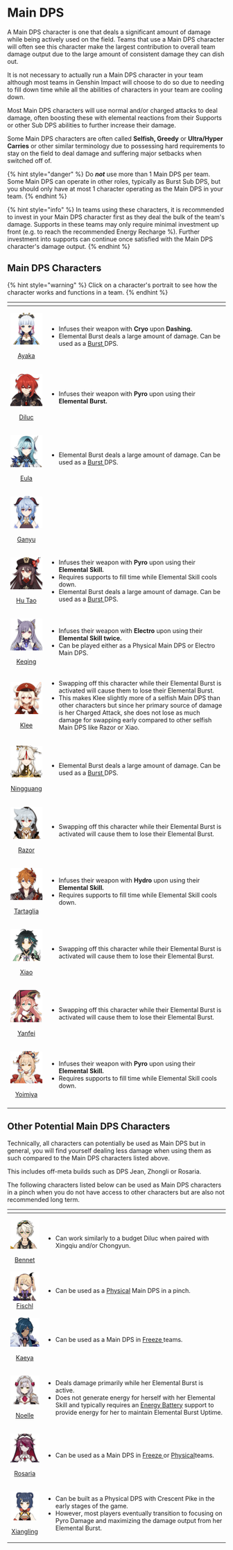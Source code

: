 # Main DPS

A Main DPS character is one that deals a significant amount of damage while being actively used on the field. Teams that use a Main DPS character will often see this character make the largest contribution to overall team damage output due to the large amount of consistent damage they can dish out.

It is not necessary to actually run a Main DPS character in your team although most teams in Genshin Impact will choose to do so due to needing to fill down time while all the abilities of characters in your team are cooling down.

Most Main DPS characters will use normal and/or charged attacks to deal damage, often boosting these with elemental reactions from their Supports or other Sub DPS abilities to further increase their damage.

Some Main DPS characters are often called **Selfish, Greedy** or **Ultra/Hyper Carries** or other similar terminology due to possessing hard requirements to stay on the field to deal damage and suffering major setbacks when switched off of.

{% hint style="danger" %}
Do _**not**_ use more than 1 Main DPS per team.   
Some Main DPS can operate in other roles, typically as Burst Sub DPS, but you should only have at most 1 character operating as the Main DPS in your team.
{% endhint %}

{% hint style="info" %}
In teams using these characters, it is recommended to invest in your Main DPS character first as they deal the bulk of the team's damage. Supports in these teams may only require minimal investment up front \(e.g. to reach the recommended Energy Recharge %\). Further investment into supports can continue once satisfied with the Main DPS character's damage output.
{% endhint %}

## Main DPS Characters

{% hint style="warning" %}
Click on a character's portrait to see how the character works and functions in a team.
{% endhint %}

<table>
  <thead>
    <tr>
      <th style="text-align:center"></th>
      <th style="text-align:left"></th>
    </tr>
  </thead>
  <tbody>
    <tr>
      <td style="text-align:center">
        <p><a href="../characters/cryo/ayaka.md"><img src="../.gitbook/assets/ui_avataricon_ayaka.png" alt/> </a>
        </p>
        <p><a href="../characters/cryo/ayaka.md">Ayaka</a>
        </p>
      </td>
      <td style="text-align:left">
        <ul>
          <li>Infuses their weapon with <b>Cryo </b>upon <b>Dashing.</b>
          </li>
          <li>Elemental Burst deals a large amount of damage. Can be used as a <a href="sub-dps/burst.md">Burst </a>DPS.</li>
        </ul>
      </td>
    </tr>
    <tr>
      <td style="text-align:center">
        <p><a href="../characters/pyro/diluc.md"><img src="../.gitbook/assets/ui_avataricon_diluc.png" alt/> </a>
        </p>
        <p><a href="../characters/pyro/diluc.md">Diluc</a>
        </p>
      </td>
      <td style="text-align:left">
        <ul>
          <li>Infuses their weapon with <b>Pyro </b>upon using their <b>Elemental Burst.</b>
          </li>
        </ul>
      </td>
    </tr>
    <tr>
      <td style="text-align:center">
        <p><a href="../characters/cryo/eula.md"><img src="../.gitbook/assets/ui_avataricon_eula.png" alt/> </a>
        </p>
        <p><a href="../characters/cryo/eula.md">Eula</a>
        </p>
      </td>
      <td style="text-align:left">
        <ul>
          <li>Elemental Burst deals a large amount of damage. Can be used as a <a href="sub-dps/burst.md">Burst </a>DPS.</li>
        </ul>
      </td>
    </tr>
    <tr>
      <td style="text-align:center">
        <p><a href="../characters/cryo/ganyu.md"><img src="../.gitbook/assets/ui_avataricon_ganyu.png" alt/> </a>
        </p>
        <p><a href="../characters/cryo/ganyu.md">Ganyu</a>
        </p>
      </td>
      <td style="text-align:left"></td>
    </tr>
    <tr>
      <td style="text-align:center">
        <p><a href="../characters/pyro/hu-tao.md"><img src="../.gitbook/assets/ui_avataricon_hutao.png" alt/> </a>
        </p>
        <p><a href="../characters/pyro/hu-tao.md">Hu Tao</a>
        </p>
      </td>
      <td style="text-align:left">
        <ul>
          <li>Infuses their weapon with <b>Pyro </b>upon using their <b>Elemental Skill.</b>
          </li>
          <li>Requires supports to fill time while Elemental Skill cools down.</li>
          <li>Elemental Burst deals a large amount of damage. Can be used as a <a href="sub-dps/burst.md">Burst </a>DPS.</li>
        </ul>
      </td>
    </tr>
    <tr>
      <td style="text-align:center">
        <p><a href="../characters/electro/keqing.md"><img src="../.gitbook/assets/ui_avataricon_keqing.png" alt/> </a>
        </p>
        <p><a href="../characters/electro/keqing.md">Keqing</a>
        </p>
      </td>
      <td style="text-align:left">
        <ul>
          <li>Infuses their weapon with <b>Electro </b>upon using their <b>Elemental Skill twice.</b>
          </li>
          <li>Can be played either as a Physical Main DPS or Electro Main DPS.</li>
        </ul>
      </td>
    </tr>
    <tr>
      <td style="text-align:center">
        <p><a href="../characters/pyro/klee.md"><img src="../.gitbook/assets/ui_avataricon_klee.png" alt/> </a>
        </p>
        <p><a href="../characters/pyro/klee.md">Klee</a>
        </p>
      </td>
      <td style="text-align:left">
        <ul>
          <li>Swapping off this character while their Elemental Burst is activated will
            cause them to lose their Elemental Burst.</li>
          <li>This makes Klee slightly more of a selfish Main DPS than other characters
            but since her primary source of damage is her Charged Attack, she does
            not lose as much damage for swapping early compared to other selfish Main
            DPS like Razor or Xiao.</li>
        </ul>
      </td>
    </tr>
    <tr>
      <td style="text-align:center">
        <p><a href="../characters/geo/ningguang.md"><img src="../.gitbook/assets/ui_avataricon_ningguang.png" alt/> </a>
        </p>
        <p><a href="../characters/geo/ningguang.md">Ningguang</a>
        </p>
      </td>
      <td style="text-align:left">
        <ul>
          <li>Elemental Burst deals a large amount of damage. Can be used as a <a href="sub-dps/burst.md">Burst </a>DPS.</li>
        </ul>
      </td>
    </tr>
    <tr>
      <td style="text-align:center">
        <p><a href="../characters/electro/razor.md"><img src="../.gitbook/assets/ui_avataricon_razor.png" alt/> </a>
        </p>
        <p><a href="../characters/electro/razor.md">Razor</a>
        </p>
      </td>
      <td style="text-align:left">
        <ul>
          <li>Swapping off this character while their Elemental Burst is activated will
            cause them to lose their Elemental Burst.</li>
        </ul>
      </td>
    </tr>
    <tr>
      <td style="text-align:center">
        <p><a href="../characters/hydro/tartaglia.md"><img src="../.gitbook/assets/ui_avataricon_tartaglia.png" alt/> </a>
        </p>
        <p><a href="../characters/hydro/tartaglia.md">Tartaglia</a>
        </p>
      </td>
      <td style="text-align:left">
        <ul>
          <li>Infuses their weapon with <b>Hydro </b>upon using their <b>Elemental Skill.</b>
          </li>
          <li>Requires supports to fill time while Elemental Skill cools down.</li>
        </ul>
      </td>
    </tr>
    <tr>
      <td style="text-align:center">
        <p><a href="../characters/anemo/xiao.md"><img src="../.gitbook/assets/ui_avataricon_xiao.png" alt/> </a>
        </p>
        <p><a href="../characters/anemo/xiao.md">Xiao</a>
        </p>
      </td>
      <td style="text-align:left">
        <ul>
          <li>Swapping off this character while their Elemental Burst is activated will
            cause them to lose their Elemental Burst.</li>
        </ul>
      </td>
    </tr>
    <tr>
      <td style="text-align:center">
        <p><a href="../characters/pyro/yanfei.md"><img src="../.gitbook/assets/ui_avataricon_yanfei.png" alt/> </a>
        </p>
        <p><a href="../characters/pyro/yanfei.md">Yanfei</a>
        </p>
      </td>
      <td style="text-align:left">
        <ul>
          <li>Swapping off this character while their Elemental Burst is activated will
            cause them to lose their Elemental Burst.</li>
        </ul>
      </td>
    </tr>
    <tr>
      <td style="text-align:center">
        <p><a href="../characters/pyro/yoimiya.md"><img src="../.gitbook/assets/ui_avataricon_yoimiya.png" alt/> </a>
        </p>
        <p><a href="../characters/pyro/yoimiya.md">Yoimiya</a>
        </p>
      </td>
      <td style="text-align:left">
        <p></p>
        <ul>
          <li>Infuses their weapon with <b>Pyro </b>upon using their <b>Elemental Skill.</b>
          </li>
          <li>Requires supports to fill time while Elemental Skill cools down.</li>
        </ul>
      </td>
    </tr>
    <tr>
      <td style="text-align:center"></td>
      <td style="text-align:left"></td>
    </tr>
  </tbody>
</table>

## Other Potential Main DPS Characters

Technically, all characters can potentially be used as Main DPS but in general, you will find yourself dealing less damage when using them as such compared to the Main DPS characters listed above.

This includes off-meta builds such as DPS Jean, Zhongli or Rosaria.

The following characters listed below can be used as Main DPS characters in a pinch when you do not have access to other characters but are also not recommended long term.

<table>
  <thead>
    <tr>
      <th style="text-align:center"></th>
      <th style="text-align:left"></th>
    </tr>
  </thead>
  <tbody>
    <tr>
      <td style="text-align:center">
        <p><a href="../characters/pyro/bennett.md"><img src="../.gitbook/assets/ui_avataricon_bennett.png" alt/> </a>
        </p>
        <p><a href="../characters/pyro/bennett.md">Bennet</a>
        </p>
      </td>
      <td style="text-align:left">
        <ul>
          <li>Can work similarly to a budget Diluc when paired with Xingqiu and/or Chongyun.</li>
        </ul>
      </td>
    </tr>
    <tr>
      <td style="text-align:center"><a href="../characters/electro/fischl.md"><img src="../.gitbook/assets/ui_avataricon_fischl.png" alt/> <br />Fischl</a>
      </td>
      <td style="text-align:left">
        <ul>
          <li>Can be used as a <a href="../teams/physical.md">Physical</a> Main DPS in
            a pinch.</li>
        </ul>
      </td>
    </tr>
    <tr>
      <td style="text-align:center">
        <p><a href="../characters/cryo/kaeya.md"><img src="../.gitbook/assets/ui_avataricon_kaeya.png" alt/> </a>
        </p>
        <p><a href="../characters/cryo/kaeya.md">Kaeya</a>
        </p>
      </td>
      <td style="text-align:left">
        <ul>
          <li>Can be used as a Main DPS in <a href="../teams/freeze.md">Freeze </a>teams.</li>
        </ul>
      </td>
    </tr>
    <tr>
      <td style="text-align:center">
        <p><a href="../characters/geo/noelle.md"><img src="../.gitbook/assets/ui_avataricon_noelle.png" alt/> </a>
        </p>
        <p><a href="../characters/geo/noelle.md">Noelle</a>
        </p>
      </td>
      <td style="text-align:left">
        <ul>
          <li>Deals damage primarily while her Elemental Burst is active.</li>
          <li>Does not generate energy for herself with her Elemental Skill and typically
            requires an <a href="support/energy-battery.md">Energy Battery</a> support
            to provide energy for her to maintain Elemental Burst Uptime.</li>
        </ul>
      </td>
    </tr>
    <tr>
      <td style="text-align:center">
        <p><a href="../characters/cryo/rosaria.md"><img src="../.gitbook/assets/ui_avataricon_rosaria.png" alt/> </a>
        </p>
        <p><a href="../characters/cryo/rosaria.md">Rosaria</a>
        </p>
      </td>
      <td style="text-align:left">
        <ul>
          <li>Can be used as a Main DPS in <a href="../teams/freeze.md">Freeze </a>or
            <a
            href="../teams/physical.md">Physical</a>teams.</li>
        </ul>
      </td>
    </tr>
    <tr>
      <td style="text-align:center">
        <p><a href="../characters/pyro/xiangling.md"><img src="../.gitbook/assets/ui_avataricon_xiangling.png" alt/> </a>
        </p>
        <p><a href="../characters/pyro/xiangling.md">Xiangling</a>
        </p>
      </td>
      <td style="text-align:left">
        <ul>
          <li>Can be built as a Physical DPS with Crescent Pike in the early stages
            of the game.</li>
          <li>However, most players eventually transition to focusing on Pyro Damage
            and maximizing the damage output from her Elemental Burst.</li>
        </ul>
      </td>
    </tr>
  </tbody>
</table>

